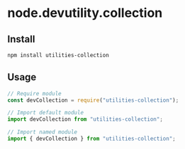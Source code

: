 # node.devutility.collection

## Install

``` bash
npm install utilities-collection
```

## Usage

``` javascript
// Require module
const devCollection = require("utilities-collection");

// Import default module
import devCollection from "utilities-collection";

// Import named module
import { devCollection } from "utilities-collection";
```
